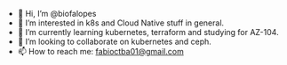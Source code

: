 - 👋 Hi, I’m @biofalopes
- 👀 I’m interested in k8s and Cloud Native stuff in general.
- 🌱 I’m currently learning kubernetes, terraform and studying for AZ-104.
- 💞️ I’m looking to collaborate on kubernetes and ceph.
- 📫 How to reach me: fabioctba01@gmail.com

<!---
biofalopes/biofalopes is a ✨ special ✨ repository because its `README.md` (this file) appears on your GitHub profile.
You can click the Preview link to take a look at your changes.
--->

